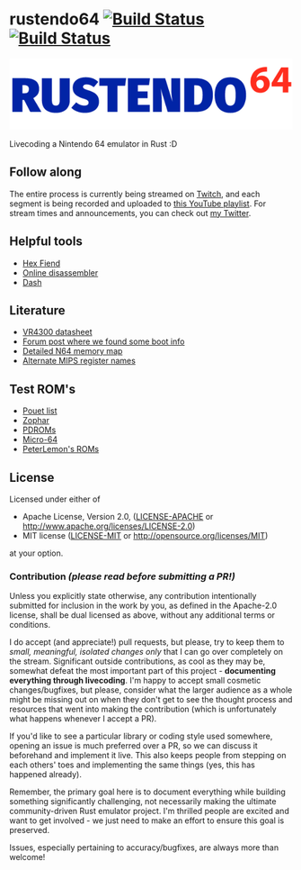 # rustendo64 [![Build Status](https://travis-ci.org/yupferris/rustendo64.svg?branch=master)](https://travis-ci.org/yupferris/rustendo64) [![Build Status](https://ci.appveyor.com/api/projects/status/owjloq84v91147nd/branch/master?svg=true)](https://ci.appveyor.com/project/yupferris/rustendo64/branch/master)

![rustendo64](Rustendo-64.png)

Livecoding a Nintendo 64 emulator in Rust :D

## Follow along
The entire process is currently being streamed on [Twitch](http://www.twitch.tv/ferrisstreamsstuff), and each segment is being recorded and uploaded to [this YouTube playlist](https://www.youtube.com/playlist?list=PL-sXmdrqqYYcznDg4xwAJWQgNL2gRray2). For stream times and announcements, you can check out [my Twitter](https://twitter.com/ferristweetsnow).

## Helpful tools
- [Hex Fiend](http://ridiculousfish.com/hexfiend/)
- [Online disassembler](https://www.onlinedisassembler.com/odaweb/)
- [Dash](https://kapeli.com/dash)

## Literature
- [VR4300 datasheet](http://datasheets.chipdb.org/NEC/Vr-Series/Vr43xx/U10504EJ7V0UMJ1.pdf)
- [Forum post where we found some boot info](http://www.emutalk.net/threads/53938-N64-tech-documentation)
- [Detailed N64 memory map](http://infrid.com/rcp64/docfiles/n64maps.txt)
- [Alternate MIPS register names](http://www.cs.umd.edu/class/sum2003/cmsc311/Notes/Mips/altReg.html)

## Test ROM's
* [Pouet list](http://www.pouet.net/prodlist.php?platform[0]=Nintendo+64&page=1)
* [Zophar](http://www.zophar.net/pdroms/n64.html)
* [PDROMs](http://pdroms.de/news/nintendo64/)
* [Micro-64](http://micro-64.com/features/aafeatures.shtml)
* [PeterLemon's ROMs](https://github.com/PeterLemon/N64)

## License

Licensed under either of

 * Apache License, Version 2.0, ([LICENSE-APACHE](LICENSE-APACHE) or http://www.apache.org/licenses/LICENSE-2.0)
 * MIT license ([LICENSE-MIT](LICENSE-MIT) or http://opensource.org/licenses/MIT)

at your option.

### Contribution _(please read before submitting a PR!)_

Unless you explicitly state otherwise, any contribution intentionally submitted for inclusion in the work by you, as defined in the Apache-2.0 license, shall be dual licensed as above, without any additional terms or conditions.

I do accept (and appreciate!) pull requests, but please, try to keep them to _small, meaningful, isolated changes only_ that I can go over completely on the stream. Significant outside contributions, as cool as they may be, somewhat defeat the most important part of this project - **documenting everything through livecoding**. I'm happy to accept small cosmetic changes/bugfixes, but please, consider what the larger audience as a whole might be missing out on when they don't get to see the thought process and resources that went into making the contribution (which is unfortunately what happens whenever I accept a PR).

If you'd like to see a particular library or coding style used somewhere, opening an issue is much preferred over a PR, so we can discuss it beforehand and implement it live. This also keeps people from stepping on each others' toes and implementing the same things (yes, this has happened already).

Remember, the primary goal here is to document everything while building something significantly challenging, not necessarily making the ultimate community-driven Rust emulator project. I'm thrilled people are excited and want to get involved - we just need to make an effort to ensure this goal is preserved.

Issues, especially pertaining to accuracy/bugfixes, are always more than welcome!
